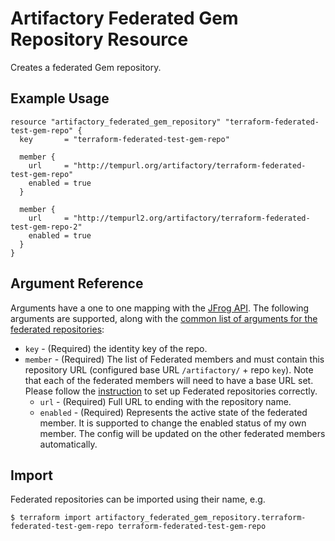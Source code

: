 # Artifactory Federated Gem Repository Resource

Creates a federated Gem repository.

## Example Usage

```hcl
resource "artifactory_federated_gem_repository" "terraform-federated-test-gem-repo" {
  key       = "terraform-federated-test-gem-repo"

  member {
    url     = "http://tempurl.org/artifactory/terraform-federated-test-gem-repo"
    enabled = true
  }

  member {
    url     = "http://tempurl2.org/artifactory/terraform-federated-test-gem-repo-2"
    enabled = true
  }
}
```

## Argument Reference

Arguments have a one to one mapping with the [JFrog API](https://www.jfrog.com/confluence/display/JFROG/Repository+Configuration+JSON#RepositoryConfigurationJSON-FederatedRepository). 
The following arguments are supported, along with the [common list of arguments for the federated repositories](local.md):

* `key` - (Required) the identity key of the repo.
* `member` - (Required) The list of Federated members and must contain this repository URL (configured base URL
  `/artifactory/` + repo `key`). Note that each of the federated members will need to have a base URL set.
  Please follow the [instruction](https://www.jfrog.com/confluence/display/JFROG/Working+with+Federated+Repositories#WorkingwithFederatedRepositories-SettingUpaFederatedRepository)
  to set up Federated repositories correctly.
  * `url` - (Required) Full URL to ending with the repository name.
  * `enabled` - (Required) Represents the active state of the federated member. It is supported to change the enabled
    status of my own member. The config will be updated on the other federated members automatically.



## Import

Federated repositories can be imported using their name, e.g.
```
$ terraform import artifactory_federated_gem_repository.terraform-federated-test-gem-repo terraform-federated-test-gem-repo
```